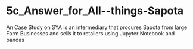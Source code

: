 # 5c_Answer_for_All--things-Sapota
An Case Study on SYA is an intermediary that procures Sapota from large Farm Businesses and sells it to retailers using Jupyter Notebook and pandas
